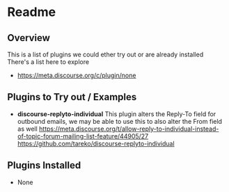 # Readme

## Overview

This is a list of plugins we could ether try out or are already installed <br>
There's a list here to explore

  * https://meta.discourse.org/c/plugin/none

## Plugins to Try out / Examples

  * **discourse-replyto-individual**
    This plugin alters the Reply-To field for outbound emails, we may be able to use this to also alter the From field as well
    https://meta.discourse.org/t/allow-reply-to-individual-instead-of-topic-forum-mailing-list-feature/44905/27
    https://github.com/tareko/discourse-replyto-individual

## Plugins Installed

  * None
